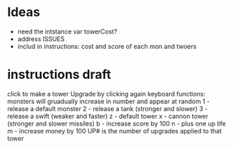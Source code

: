 Ideas
=====
- need the intstance var towerCost?
- address ISSUES
- includ  in instructions: cost and score of each mon and twoers

instructions draft
=====================
click to make a tower
Upgrade by clicking again
keyboard functions:
monsters will gruadually increase in number and appear at random 
1 - release a default monster
2 - release a tank (stronger and slower)
3 - release a swift (weaker and faster)
z - default tower
x - cannon tower (stronger and slower missiles)
b - increase score by 100
n - plus one up life
m - increase money by 100
UP# is the number of upgrades applied to that tower